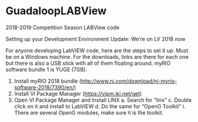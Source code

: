# GuadaloopLABView
2018-2019 Competition Season LABView code

Setting up your Development Environment
Update: We’re on LV 2018 now

For anyone developing LabVIEW code, here are the steps to set it up. Must be on a Windows machine. For the downloads, links are there for each one but there is also a USB stick with all of them floating around. myRIO software bundle 1 is YUGE (7GB).

1.	Install myRIO 2018 bundle (http://www.ni.com/download/ni-myrio-software-2018/7390/en/) 
2.	Install VI Package Manager (https://vipm.jki.net/get) 
3.	Open VI Package Manager and Install LINX
a.	Search for “linx”
c.	Double click on it and install to LabVIEW
d.	Do the same for “OpenG Toolkit”
i.	There are several OpenG modules, make sure it is the toolkit.



